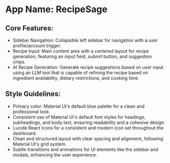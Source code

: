 # **App Name**: RecipeSage

## Core Features:

- Sidebar Navigation: Collapsible left sidebar for navigation with a user profile/account trigger.
- Recipe Input: Main content area with a centered layout for recipe generation, featuring an input field, submit button, and suggestion chips.
- AI Recipe Generation: Generate recipe suggestions based on user input using an LLM tool that is capable of refining the recipe based on ingredient availability, dietary restrictions, and cooking time.

## Style Guidelines:

- Primary color: Material UI's default blue palette for a clean and professional look.
- Consistent use of Material UI's default font styles for headings, subheadings, and body text, ensuring readability and a cohesive design.
- Lucide React Icons for a consistent and modern icon set throughout the dashboard.
- Clean and structured layout with clear spacing and alignment, following Material UI's grid system.
- Subtle transitions and animations for UI elements like the sidebar and modals, enhancing the user experience.